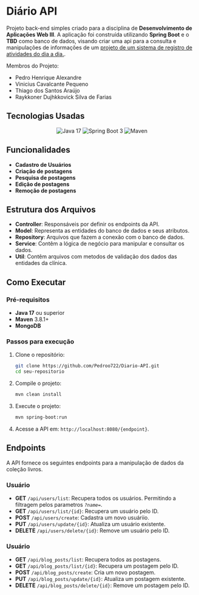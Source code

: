 # Diário API

Projeto back-end simples criado para a disciplina de **Desenvolvimento de Aplicações Web III**. A aplicação foi construída utilizando **Spring Boot** e o **TBD** como banco de dados, visando criar uma api para a consulta e manipulações de informações de um [projeto de um sistema de registro de atividades do dia a dia.](https://github.com/Pedroo722/Diario-DAW3).

Membros do Projeto:
- Pedro Henrique Alexandre
- Vinicius Cavalcante Pequeno
- Thiago dos Santos Araújo
- Raykkoner Dujhkkovick Silva de Farias

## Tecnologias Usadas

<div align="center">

![Java 17](https://img.shields.io/badge/Java-ED8B00?style=for-the-badge&logo=openjdk&logoColor=white)
![Spring Boot 3](https://img.shields.io/badge/Spring-6DB33F?style=for-the-badge&logo=spring&logoColor=white)
![Maven](https://img.shields.io/badge/Maven-C71A36?style=for-the-badge&logo=apache-maven&logoColor=white)
<!-- ![MongoDB](https://img.shields.io/badge/MongoDB-%234ea94b.svg?style=for-the-badge&logo=mongodb&logoColor=white) -->
<!-- ![PostgreSQL](https://img.shields.io/badge/PostgreSQL-4169E1?style=for-the-badge&logo=postgresql&logoColor=white) -->

</div>

## Funcionalidades

- **Cadastro de Usuários**
- **Criação de postagens**
- **Pesquisa de postagens**
- **Edição de postagens**
- **Remoção de postagens**

## Estrutura dos Arquivos

- **Controller**: Responsáveis por definir os endpoints da API.
- **Model**: Representa as entidades do banco de dados e seus atributos.
- **Repository**: Arquivos que fazem a conexão com o banco de dados.
- **Service**: Contêm a lógica de negócio para manipular e consultar os dados.
- **Util**: Contêm arquivos com metodos de validação dos dados das entidades da clínica.

## Como Executar
### Pré-requisitos

- **Java 17** ou superior
- **Maven** 3.8.1+
- **MongoDB**

### Passos para execução

1. Clone o repositório:
   ```bash
   git clone https://github.com/Pedroo722/Diario-API.git
   cd seu-repositorio
   ```

2. Compile o projeto:
   ```bash
   mvn clean install
   ```

3. Execute o projeto:
   ```bash
   mvn spring-boot:run
   ```

4. Acesse a API em: `http://localhost:8080/{endpoint}`.


## Endpoints

A API fornece os seguintes endpoints para a manipulação de dados da coleção livros.

### Usuário
- **GET** `/api/users/list`: Recupera todos os usuários. Permitindo a filtragem pelos parametros *`?name=`*.
- **GET** `/api/users/list/{id}`: Recupera um usuário pelo ID.
- **POST** `/api/users/create`: Cadastra um novo usuáriio.
- **PUT** `/api/users/update/{id}`: Atualiza um usuário existente.
- **DELETE** `/api/users/delete/{id}`: Remove um usuário pelo ID.

### Usuário
- **GET** `/api/blog_posts/list`: Recupera todos as postagens.
- **GET** `/api/blog_posts/list/{id}`: Recupera um postagem pelo ID.
- **POST** `/api/blog_posts/create`: Cria um novo postagem.
- **PUT** `/api/blog_posts/update/{id}`: Atualiza um postagem existente.
- **DELETE** `/api/blog_posts/delete/{id}`: Remove um postagem pelo ID.

<!-- 
## Estrutura dos Dados
### Usuário

```json
```

### Postagem

```json
``` -->
